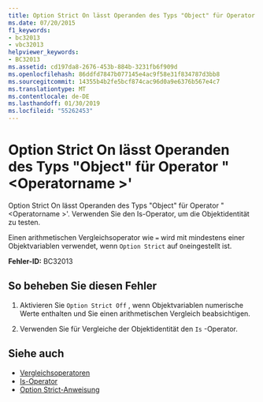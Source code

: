 ```yaml
---
title: Option Strict On lässt Operanden des Typs "Object" für Operator "<operatorname>"
ms.date: 07/20/2015
f1_keywords:
- bc32013
- vbc32013
helpviewer_keywords:
- BC32013
ms.assetid: cd197da8-2676-453b-884b-3231fb6f909d
ms.openlocfilehash: 86ddfd7847b077145e4ac9f58e31f834787d3bb8
ms.sourcegitcommit: 14355b4b2fe5bcf874cac96d0a9e6376b567e4c7
ms.translationtype: MT
ms.contentlocale: de-DE
ms.lasthandoff: 01/30/2019
ms.locfileid: "55262453"
---
```

# <a name="option-strict-on-disallows-operands-of-type-object-for-operator-operatorname"></a>Option Strict On lässt Operanden des Typs "Object" für Operator "\<Operatorname >'
Option Strict On lässt Operanden des Typs "Object" für Operator "\<Operatorname >'. Verwenden Sie den Is-Operator, um die Objektidentität zu testen.  
  
 Einen arithmetischen Vergleichsoperator wie `=` wird mit mindestens einer Objektvariablen verwendet, wenn `Option Strict` auf `On`eingestellt ist.  
  
 **Fehler-ID:** BC32013  
  
## <a name="to-correct-this-error"></a>So beheben Sie diesen Fehler  
  
1.  Aktivieren Sie `Option Strict Off` , wenn Objektvariablen numerische Werte enthalten und Sie einen arithmetischen Vergleich beabsichtigen.  
  
2.  Verwenden Sie für Vergleiche der Objektidentität den `Is` -Operator.  
  
## <a name="see-also"></a>Siehe auch
- [Vergleichsoperatoren](../../visual-basic/language-reference/operators/comparison-operators.md)
- [Is-Operator](../../visual-basic/language-reference/operators/is-operator.md)
- [Option Strict-Anweisung](../../visual-basic/language-reference/statements/option-strict-statement.md)
